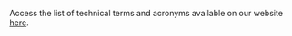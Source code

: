 

Access the list of technical terms and acronyms available on our website [here](https://www.linea.org.br/glossario).

